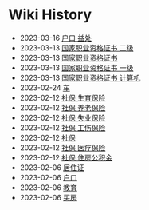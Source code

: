 # Wiki History

- 2023-03-16        [户口 益处](/0019_户口_益处)
- 2023-03-13        [国家职业资格证书 二级](/0017_国家职业资格证书_二级)
- 2023-03-13        [国家职业资格证书](/0015_国家职业资格证书)
- 2023-03-13        [国家职业资格证书 一级](/0016_国家职业资格证书_一级)
- 2023-03-13        [国家职业资格证书 计算机](/0018_国家职业资格证书_计算机)
- 2023-02-24        [车](/0014_车)
- 2023-02-12        [社保 生育保险](/0010_社保_生育保险)
- 2023-02-12        [社保 养老保险](/0008_社保_养老保险)
- 2023-02-12        [社保 失业保险](/0011_社保_失业保险)
- 2023-02-12        [社保 工伤保险](/0012_社保_工伤保险)
- 2023-02-12        [社保](/0007_社保)
- 2023-02-12        [社保 医疗保险](/0009_社保_医疗保险)
- 2023-02-12        [社保 住房公积金](/0013_社保_住房公积金)
- 2023-02-06        [居住证](/0003_居住证)
- 2023-02-06        [户口](/0004_户口)
- 2023-02-06        [教育](/0006_教育)
- 2023-02-06        [买房](/0005_买房)
